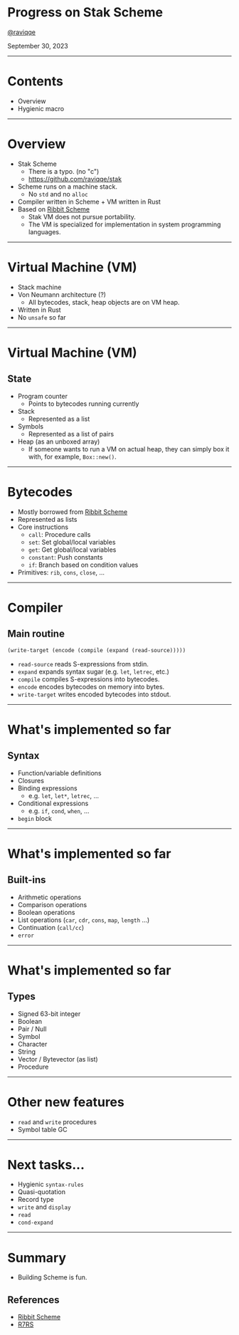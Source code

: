 # Progress on Stak Scheme

[@raviqqe](https://github.com/raviqqe)

September 30, 2023

---

# Contents

- Overview
- Hygienic macro

---

# Overview

- Stak Scheme
  - There is a typo. (no "c")
  - https://github.com/raviqqe/stak
- Scheme runs on a machine stack.
  - No `std` and no `alloc`
- Compiler written in Scheme + VM written in Rust
- Based on [Ribbit Scheme][ribbit]
  - Stak VM does not pursue portability.
  - The VM is specialized for implementation in system programming languages.

---

# Virtual Machine (VM)

- Stack machine
- Von Neumann architecture (?)
  - All bytecodes, stack, heap objects are on VM heap.
- Written in Rust
- No `unsafe` so far

---

# Virtual Machine (VM)

## State

- Program counter
  - Points to bytecodes running currently
- Stack
  - Represented as a list
- Symbols
  - Represented as a list of pairs
- Heap (as an unboxed array)
  - If someone wants to run a VM on actual heap, they can simply box it with, for example, `Box::new()`.

---

# Bytecodes

- Mostly borrowed from [Ribbit Scheme][ribbit]
- Represented as lists
- Core instructions
  - `call`: Procedure calls
  - `set`: Set global/local variables
  - `get`: Get global/local variables
  - `constant`: Push constants
  - `if`: Branch based on condition values
- Primitives: `rib`, `cons`, `close`, ...

---

# Compiler

## Main routine

```scheme
(write-target (encode (compile (expand (read-source)))))
```

- `read-source` reads S-expressions from stdin.
- `expand` expands syntax sugar (e.g. `let`, `letrec`, etc.)
- `compile` compiles S-expressions into bytecodes.
- `encode` encodes bytecodes on memory into bytes.
- `write-target` writes encoded bytecodes into stdout.

---

# What's implemented so far

## Syntax

- Function/variable definitions
- Closures
- Binding expressions
  - e.g. `let`, `let*`, `letrec`, ...
- Conditional expressions
  - e.g. `if`, `cond`, `when`, ...
- `begin` block

---

# What's implemented so far

## Built-ins

- Arithmetic operations
- Comparison operations
- Boolean operations
- List operations (`car`, `cdr`, `cons`, `map`, `length` ...)
- Continuation (`call/cc`)
- `error`

---

# What's implemented so far

## Types

- Signed 63-bit integer
- Boolean
- Pair / Null
- Symbol
- Character
- String
- Vector / Bytevector (as list)
- Procedure

---

# Other new features

- `read` and `write` procedures
- Symbol table GC

---

# Next tasks...

- Hygienic `syntax-rules`
- Quasi-quotation
- Record type
- `write` and `display`
- `read`
- `cond-expand`

---

# Summary

- Building Scheme is fun.

## References

- [Ribbit Scheme][ribbit]
- [R7RS](https://small.r7rs.org/attachment/r7rs.pdf)

[ribbit]: https://github.com/udem-dlteam/ribbit/tree/main
